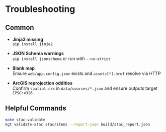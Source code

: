 # Troubleshooting

## Common

- **Jinja2 missing**  
  `pip install jinja2`

- **JSON Schema warnings**  
  `pip install jsonschema` or run with `--no-strict`

- **Blank map**  
  Ensure `web/app.config.json` exists and `assets[*].href` resolve via HTTP

- **ArcGIS reprojection oddities**  
  Confirm `spatial.crs` in `data/sources/*.json` and ensure outputs target `EPSG:4326`

## Helpful Commands

```bash
make stac-validate
kgt validate-stac stac/items --report-json build/stac_report.json
